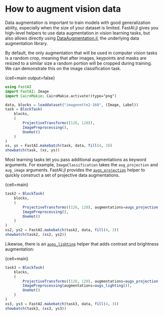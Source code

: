 # How to augment vision data

Data augmentation is important to train models with good generalization ability, especially when the size of your dataset is limited. FastAI.jl gives you high-level helpers to use data augmentation in vision learning tasks, but also allows directly using [DataAugmentation.jl](https://github.com/lorenzoh/DataAugmentation.jl), the underlying data augmentation library.

By default, the only augmentation that will be used in computer vision tasks is a random crop, meaning that after images, keypoints and masks are resized to a similar size a random portion will be cropped during training. We can demonstrate this on the image classification task.

{cell=main output=false}
```julia
using FastAI
import FastAI: Image
import CairoMakie; CairoMakie.activate!(type="png")

data, blocks = loaddataset("imagenette2-160", (Image, Label))
task = BlockTask(
    blocks,
    (
        ProjectiveTransforms((128, 128)),
        ImagePreprocessing(),
        OneHot()
    )
)
xs, ys = FastAI.makebatch(task, data, fill(4, 3))
showbatch(task, (xs, ys))     
```


Most learning tasks let you pass additional augmentations as keyword arguments. For example, `ImageClassification` takes the `aug_projection` and `aug_image` arguments. FastAI.jl provides the [`augs_projection`](#) helper to quickly construct a set of projective data augmentations.

{cell=main}
```julia
task2 = BlockTask(
    blocks,
    (
        ProjectiveTransforms((128, 128), augmentations=augs_projection()),
        ImagePreprocessing(),
        OneHot()
    )
)
xs2, ys2 = FastAI.makebatch(task2, data, fill(4, 3))
showbatch(task2, (xs2, ys2))
```


Likewise, there is an [`augs_lighting`](#) helper that adds contrast and brightness augmentation:

{cell=main}
```julia
task3 = BlockTask(
    blocks,
    (
        ProjectiveTransforms((128, 128), augmentations=augs_projection()),
        ImagePreprocessing(augmentations=augs_lighting()),
        OneHot()
    )
)
xs3, ys3 = FastAI.makebatch(task3, data, fill(4, 3))
showbatch(task3, (xs3, ys3))
```
